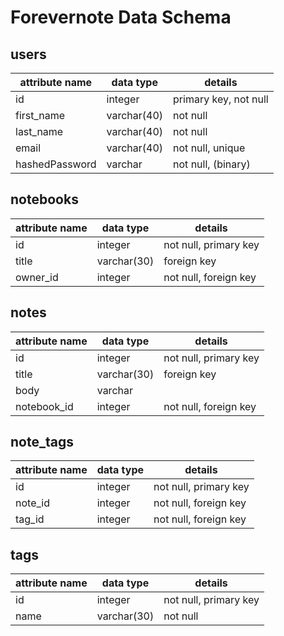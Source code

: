# Forevernote Data Schema

users
-----


| attribute name | data type | details |
| - | - | - |
| id | integer | primary key, not null |
| first_name | varchar(40) | not null |
| last_name | varchar(40) | not null |
| email | varchar(40) | not null, unique |
| hashedPassword | varchar | not null, (binary) |

notebooks
--------------


| attribute name | data type | details |
| - | - | - |
| id | integer | not null, primary key |
| title | varchar(30) | foreign key |
| owner_id | integer | not null, foreign key |

notes
--------------


| attribute name | data type | details |
| - | - | - |
| id | integer | not null, primary key |
| title | varchar(30) | foreign key |
| body | varchar | |
| notebook_id | integer | not null, foreign key |

note_tags
--------------


| attribute name | data type | details |
| - | - | - |
| id | integer | not null, primary key |
| note_id | integer | not null, foreign key |
| tag_id | integer | not null, foreign key |

tags
--------------


| attribute name | data type | details |
| - | - | - |
| id | integer | not null, primary key |
| name | varchar(30) | not null |
